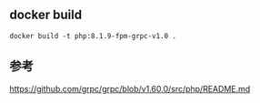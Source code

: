 ## docker build

```
docker build -t php:8.1.9-fpm-grpc-v1.0 .
```

## 参考
https://github.com/grpc/grpc/blob/v1.60.0/src/php/README.md